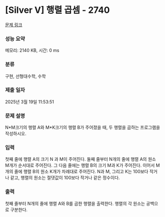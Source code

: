 # [Silver V] 행렬 곱셈 - 2740 

[문제 링크](https://www.acmicpc.net/problem/2740) 

### 성능 요약

메모리: 2140 KB, 시간: 0 ms

### 분류

구현, 선형대수학, 수학

### 제출 일자

2025년 3월 19일 11:53:51

### 문제 설명

<p>N*M크기의 행렬 A와 M*K크기의 행렬 B가 주어졌을 때, 두 행렬을 곱하는 프로그램을 작성하시오.</p>

### 입력 

 <p>첫째 줄에 행렬 A의 크기 N 과 M이 주어진다. 둘째 줄부터 N개의 줄에 행렬 A의 원소 M개가 순서대로 주어진다. 그 다음 줄에는 행렬 B의 크기 M과 K가 주어진다. 이어서 M개의 줄에 행렬 B의 원소 K개가 차례대로 주어진다. N과 M, 그리고 K는 100보다 작거나 같고, 행렬의 원소는 절댓값이 100보다 작거나 같은 정수이다.</p>

### 출력 

 <p>첫째 줄부터 N개의 줄에 행렬 A와 B를 곱한 행렬을 출력한다. 행렬의 각 원소는 공백으로 구분한다.</p>

